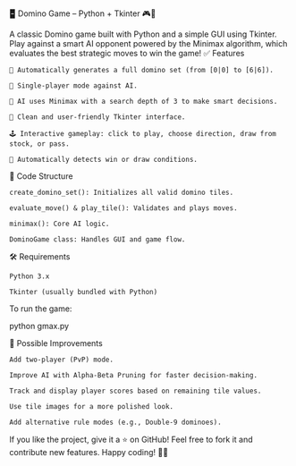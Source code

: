 🁢 Domino Game – Python + Tkinter 🎮🧠

A classic Domino game built with Python and a simple GUI using Tkinter. Play against a smart AI opponent powered by the Minimax algorithm, which evaluates the best strategic moves to win the game!
✅ Features

    🧩 Automatically generates a full domino set (from [0|0] to [6|6]).

    👤 Single-player mode against AI.

    🧠 AI uses Minimax with a search depth of 3 to make smart decisions.

    🎨 Clean and user-friendly Tkinter interface.

    🕹️ Interactive gameplay: click to play, choose direction, draw from stock, or pass.

    🏁 Automatically detects win or draw conditions.

📁 Code Structure

    create_domino_set(): Initializes all valid domino tiles.

    evaluate_move() & play_tile(): Validates and plays moves.

    minimax(): Core AI logic.

    DominoGame class: Handles GUI and game flow.

🛠️ Requirements

    Python 3.x

    Tkinter (usually bundled with Python)

To run the game:

python gmax.py

🚀 Possible Improvements

    Add two-player (PvP) mode.

    Improve AI with Alpha-Beta Pruning for faster decision-making.

    Track and display player scores based on remaining tile values.

    Use tile images for a more polished look.

    Add alternative rule modes (e.g., Double-9 dominoes).


If you like the project, give it a ⭐ on GitHub!
Feel free to fork it and contribute new features. Happy coding! 🧠🎲
